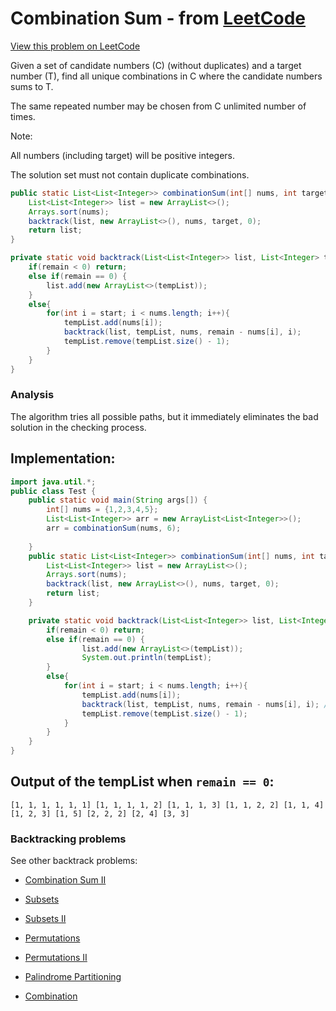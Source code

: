 # Combination Sum - from [LeetCode](https://leetcode.com)
[View this problem on LeetCode](https://leetcode.com/problems/combination-sum/description/)

Given a set of candidate numbers (C) (without duplicates) and a target number (T), find all unique combinations in C where the candidate numbers sums to T.

The same repeated number may be chosen from C unlimited number of times.

Note:

All numbers (including target) will be positive integers.

The solution set must not contain duplicate combinations.

```java
public static List<List<Integer>> combinationSum(int[] nums, int target) {
    List<List<Integer>> list = new ArrayList<>();
    Arrays.sort(nums);
    backtrack(list, new ArrayList<>(), nums, target, 0);
    return list;
}

private static void backtrack(List<List<Integer>> list, List<Integer> tempList, int [] nums, int remain, int start){
    if(remain < 0) return;
    else if(remain == 0) { 
        list.add(new ArrayList<>(tempList));
    }
    else{ 
        for(int i = start; i < nums.length; i++){
            tempList.add(nums[i]);
            backtrack(list, tempList, nums, remain - nums[i], i); 
            tempList.remove(tempList.size() - 1);
        }
    }
}
```

### Analysis

The algorithm tries all possible paths, but it immediately eliminates the bad solution in the checking process.

## Implementation:

```Java
import java.util.*;
public class Test {
	public static void main(String args[]) {
		int[] nums = {1,2,3,4,5};
		List<List<Integer>> arr = new ArrayList<List<Integer>>();		
		arr = combinationSum(nums, 6);
		
	}
	public static List<List<Integer>> combinationSum(int[] nums, int target) {
	    List<List<Integer>> list = new ArrayList<>();
	    Arrays.sort(nums);
	    backtrack(list, new ArrayList<>(), nums, target, 0);
	    return list;
	}

	private static void backtrack(List<List<Integer>> list, List<Integer> tempList, int [] nums, int remain, int start){
	    if(remain < 0) return;
	    else if(remain == 0) { 
	    		list.add(new ArrayList<>(tempList));
	    		System.out.println(tempList);
	    }
	    else{ 
	        for(int i = start; i < nums.length; i++){
	            tempList.add(nums[i]);
	            backtrack(list, tempList, nums, remain - nums[i], i); // not i + 1 because we can reuse same elements
	            tempList.remove(tempList.size() - 1);
	        }
	    }
	}
}
```
## Output of the tempList when `remain == 0`: 
`[1, 1, 1, 1, 1, 1]
[1, 1, 1, 1, 2]
[1, 1, 1, 3]
[1, 1, 2, 2]
[1, 1, 4]
[1, 2, 3]
[1, 5]
[2, 2, 2]
[2, 4]
[3, 3]`

### Backtracking problems
See other backtrack problems:

* [Combination Sum II](combination-sum2.md)

* [Subsets](subsets.md)

* [Subsets II](subsets2.md)

* [Permutations](permutations.md)

* [Permutations II](permutations2.md)

* [Palindrome Partitioning](palindrome-partitioning.md)

* [Combination](combination.md)